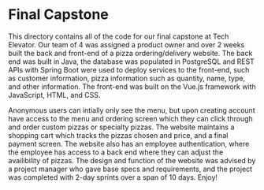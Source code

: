 # Final Capstone

This directory contains all of the code for our final capstone at Tech Elevator. Our team of 4 was assigned a product owner and over 2 weeks built the back and front-end of a pizza ordering/delivery website. The back end was built in Java, the database was populated in PostgreSQL and REST APIs with Spring Boot were used to deploy services to the front-end, such as customer information, pizza information such as quantity, name, type, and other information. The front-end was built on the Vue.js framework with JavaScript, HTML, and CSS. 

Anonymous users can intially only see the menu, but upon creating account have access to the menu and ordering screen which they can click through and order custom pizzas or specialty pizzas. The website maintains a shopping cart which tracks the pizzas chosen and price, and a final payment screen. The website also has an employee authentication, where the employee has access to a back end where they can adjust the availibility of pizzas. The design and function of the website was advised by a project manager who gave base specs and requirements, and the project was completed with 2-day sprints over a span of 10 days. Enjoy!
